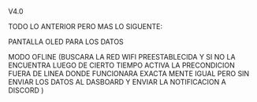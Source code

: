 V4.0

TODO LO ANTERIOR PERO MAS LO SIGUENTE:

PANTALLA OLED PARA LOS DATOS 

MODO OFLINE (BUSCARA LA RED WIFI PREESTABLECIDA Y SI NO LA ENCUENTRA LUEGO DE CIERTO TIEMPO ACTIVA LA PRECONDICION FUERA DE LINEA DONDE FUNCIONARA EXACTA MENTE IGUAL PERO SIN ENVIAR LOS DATOS AL DASBOARD Y ENVIAR LA NOTIFICACION A DISCORD )

